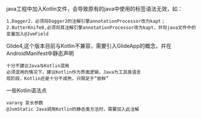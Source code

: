 java工程中加入Kotlin文件，会导致原有的java中使用的标签语法无效，如：

    1.Dagger2，必须将Dagger2的注解引擎annotationProcessor改为kapt；
    2.ButterKnife8,必须将其注解引擎annotationProcessor改为kapt，并将java文件中的变量加入@JvmField

Glide4,这个版本目前与Kotlin不兼容，需要引入GlideApp的概念，并在AndroidManifest中静态声明

    十分不建议Java与Kotlin混用
    必须混用的情况下，建议Kotlin作为界面逻辑，Java为工具类语言
    现阶段，Kotlin还是十分不成熟，只限定于“尝鲜”
    
一些Kotlin语法点
    
    vararg 变长参数
    @JvmStatic Java调用Kotlin的静态类方法时，需要加入此注解    
